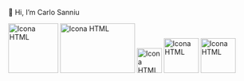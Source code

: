 👋 Hi, I’m Carlo Sanniu

<img src="https://images.vexels.com/media/users/3/166383/isolated/preview/6024bc5746d7436c727825dc4fc23c22-html-programming-language-icon-by-vexels.png" width="100px" height="100px" alt="Icona HTML">
<img src="https://miro.medium.com/max/8400/1*kUcnzFjf1UJBKHE8oj5c6g.jpeg" width="150px" height="100px" alt="Icona HTML">
<img src="https://user-images.githubusercontent.com/108648040/198289692-1215fc13-1ecb-41fc-97ed-db706d41d64c.png" width="50px" height="50px" alt="Icona HTML">
<img src="https://dwglogo.com/wp-content/uploads/2017/12/Spring_Framework_logo_01-1024x707.png" width="70px" height="70px" alt="Icona HTML">
<img src="https://image.pngaaa.com/108/7454108-middle.png" width="70px" height="70px" alt="Icona HTML">


<!---
Carlo-Sanniu/Carlo-Sanniu is a ✨ special ✨ repository because its `README.md` (this file) appears on your GitHub profile.
You can click the Preview link to take a look at your changes.
--->
